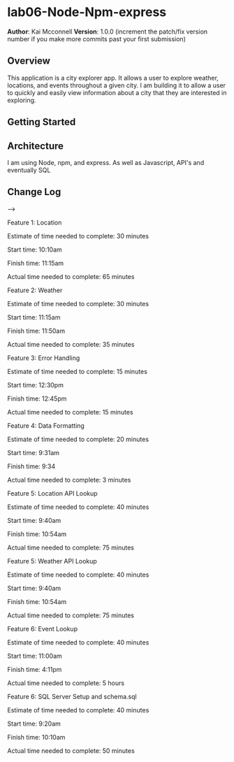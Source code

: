# lab06-Node-Npm-express

**Author**: Kai Mcconnell
**Version**: 1.0.0 (increment the patch/fix version number if you make more commits past your first submission)

## Overview
<!-- Provide a high level overview of what this application is and why you are building it, beyond the fact that it's an assignment for this class. (i.e. What's your problem domain?) -->
This application is a city explorer app. It allows a user to explore weather, locations, and events throughout a given city. I am building it to allow a user to quickly and easily view information about a city that they are interested in exploring.

## Getting Started
<!-- What are the steps that a user must take in order to build this app on their own machine and get it running? -->


## Architecture
<!-- Provide a detailed description of the application design. What technologies (languages, libraries, etc) you're using, and any other relevant design information. -->
I am using Node, npm, and express. As well as Javascript, API's and eventually SQL

## Change Log
<!-- Use this area to document the iterative changes made to your application as each feature is successfully implemented. Use time stamps. Here's an examples:

01-01-2001 4:59pm - Application now has a fully-functional express server, with a GET route for the location resource.

## Credits and Collaborations
<!-- Give credit (and a link) to other people or resources that helped you build this application. -->
-->


Feature 1: Location 

Estimate of time needed to complete: 30 minutes

Start time: 10:10am

Finish time: 11:15am

Actual time needed to complete: 65 minutes

Feature 2: Weather 

Estimate of time needed to complete: 30 minutes

Start time: 11:15am

Finish time: 11:50am

Actual time needed to complete: 35 minutes

Feature 3: Error Handling 

Estimate of time needed to complete: 15 minutes

Start time: 12:30pm

Finish time: 12:45pm

Actual time needed to complete: 15 minutes

Feature 4: Data Formatting

Estimate of time needed to complete: 20 minutes

Start time: 9:31am

Finish time: 9:34

Actual time needed to complete: 3 minutes

Feature 5: Location API Lookup

Estimate of time needed to complete: 40 minutes

Start time: 9:40am

Finish time: 10:54am

Actual time needed to complete: 75 minutes

Feature 5: Weather API Lookup

Estimate of time needed to complete: 40 minutes

Start time: 9:40am

Finish time: 10:54am

Actual time needed to complete: 75 minutes

Feature 6: Event Lookup

Estimate of time needed to complete: 40 minutes

Start time: 11:00am

Finish time: 4:11pm

Actual time needed to complete: 5 hours

Feature 6: SQL Server Setup and schema.sql

Estimate of time needed to complete: 40 minutes

Start time: 9:20am

Finish time: 10:10am

Actual time needed to complete: 50 minutes